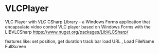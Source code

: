 # VLCPlayer
VLC Player with VLC CSharp Library - a Windows Forms application that encapsulate video control
VLC player based on Windows Forms with the LIBVLCSharp
https://www.nuget.org/packages/LibVLCSharp/

features like:
set position, get duration
track bar
load URL , Load FileName
FullScreen

